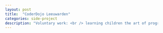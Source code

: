 ```yaml
---
layout: post
title:  "CoderDojo Leeuwarden"
categories: side-project
description: "Voluntary work: <br /> learning children the art of programming"
---
```

